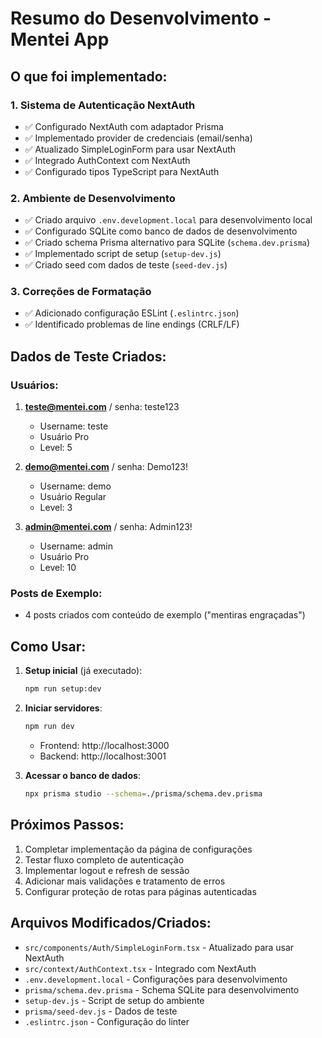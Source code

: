 # Resumo do Desenvolvimento - Mentei App

## O que foi implementado:

### 1. Sistema de Autenticação NextAuth
- ✅ Configurado NextAuth com adaptador Prisma
- ✅ Implementado provider de credenciais (email/senha)
- ✅ Atualizado SimpleLoginForm para usar NextAuth
- ✅ Integrado AuthContext com NextAuth
- ✅ Configurado tipos TypeScript para NextAuth

### 2. Ambiente de Desenvolvimento
- ✅ Criado arquivo `.env.development.local` para desenvolvimento local
- ✅ Configurado SQLite como banco de dados de desenvolvimento
- ✅ Criado schema Prisma alternativo para SQLite (`schema.dev.prisma`)
- ✅ Implementado script de setup (`setup-dev.js`)
- ✅ Criado seed com dados de teste (`seed-dev.js`)

### 3. Correções de Formatação
- ✅ Adicionado configuração ESLint (`.eslintrc.json`)
- ✅ Identificado problemas de line endings (CRLF/LF)

## Dados de Teste Criados:

### Usuários:
1. **teste@mentei.com** / senha: teste123
   - Username: teste
   - Usuário Pro
   - Level: 5

2. **demo@mentei.com** / senha: Demo123!
   - Username: demo
   - Usuário Regular
   - Level: 3

3. **admin@mentei.com** / senha: Admin123!
   - Username: admin
   - Usuário Pro
   - Level: 10

### Posts de Exemplo:
- 4 posts criados com conteúdo de exemplo ("mentiras engraçadas")

## Como Usar:

1. **Setup inicial** (já executado):
   ```bash
   npm run setup:dev
   ```

2. **Iniciar servidores**:
   ```bash
   npm run dev
   ```
   - Frontend: http://localhost:3000
   - Backend: http://localhost:3001

3. **Acessar o banco de dados**:
   ```bash
   npx prisma studio --schema=./prisma/schema.dev.prisma
   ```

## Próximos Passos:

1. Completar implementação da página de configurações
2. Testar fluxo completo de autenticação
3. Implementar logout e refresh de sessão
4. Adicionar mais validações e tratamento de erros
5. Configurar proteção de rotas para páginas autenticadas

## Arquivos Modificados/Criados:
- `src/components/Auth/SimpleLoginForm.tsx` - Atualizado para usar NextAuth
- `src/context/AuthContext.tsx` - Integrado com NextAuth
- `.env.development.local` - Configurações para desenvolvimento
- `prisma/schema.dev.prisma` - Schema SQLite para desenvolvimento
- `setup-dev.js` - Script de setup do ambiente
- `prisma/seed-dev.js` - Dados de teste
- `.eslintrc.json` - Configuração do linter